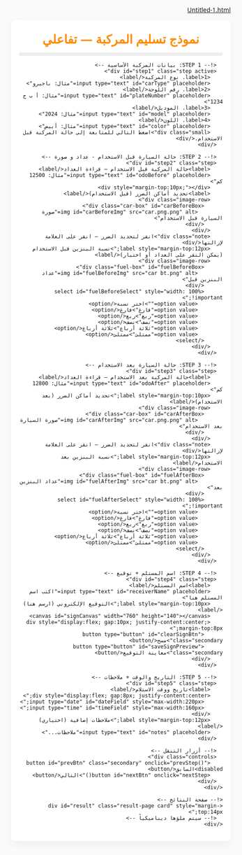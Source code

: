 [Untitled-1.html](https://github.com/user-attachments/files/23152243/Untitled-1.html)
<!DOCTYPE html>
<html lang="ar" dir="rtl">
<head>
  <meta charset="utf-8" />
  <meta name="viewport" content="width=device-width,initial-scale=1" />
  <title>نموذج تسليم المركبة - تفاعلي</title>
  <link rel="stylesheet" href="style.css?v=3">


  <style>
    td {
  text-align: center;
  vertical-align: middle;
  padding: 6px 8px;
}

td input,
td textarea,
td select,
td img,
td span {
  display: inline-block;
  width: auto;
  max-width: 100%;
  text-align: center;
  vertical-align: middle;
  margin: 0 auto;
}

   /*------------------------------
  إعدادات أساسية للصفحة
------------------------------*/
:root {
  --accent: #ff8c00;
  --muted: #666;
  --card: #fff;
}

html, body {
  height: 100%;
  overflow-x: hidden;
  overflow-y: auto;
  background: #fafafa;
  color: #111;
  direction: rtl;
  font-family: "Segoe UI", Tahoma, Arial, sans-serif;
  margin: 16px;
}

/*------------------------------
  الحاوية العامة
------------------------------*/
.container {
  max-width: 980px;
  margin: 0 auto;
}

.card {
  background: var(--card);
  padding: 18px;
  border-radius: 10px;
  box-shadow: 0 6px 18px rgba(0,0,0,0.05);
}

/*------------------------------
  العناوين والنصوص
------------------------------*/
h1 {
  color: var(--accent);
  text-align: center;
  margin: 6px 0 12px;
}

label {
  display: block;
  text-align: right;
  margin: 8px 0;
  font-weight: 600;
}

/*------------------------------
  الحقول النصية والإدخالات
------------------------------*/
input[type="text"],
input[type="number"],
input[type="date"],
input[type="time"],
textarea,
select {
  width: 100%;
  padding: 8px 10px;
  border-radius: 6px;
  border: 1px solid #ccc;
  box-sizing: border-box;
  text-align: center;
  font-size: 14px;
  font-family: inherit;
  line-height: 1.6;
}

/*------------------------------
  تنسيق الخلايا في الجدول
------------------------------*/
table {
  width: 100%;
  border-collapse: collapse;
  margin-bottom: 18px;
}

th, td {
  border: 1px solid #000;
  padding: 8px;
  vertical-align: middle;
  text-align: center;
}

th {
  background: #f1f1f1;
  font-weight: bold;
}

.section-title {
  background: #f8f8f8;
  font-weight: bold;
  text-align: center;
  font-size: 16px;
}

/*------------------------------
  الأزرار والتحكم
------------------------------*/
.controls {
  display: flex;
  gap: 10px;
  justify-content: center;
  margin-top: 16px;
}

button {
  background: var(--accent);
  color: #fff;
  border: none;
  padding: 10px 18px;
  border-radius: 8px;
  cursor: pointer;
  transition: background 0.2s;
}

button:hover {
  background: #e07000;
}

button.secondary {
  background: #eee;
  color: #222;
}

.print-btn {
  background: #2b7cff;
}

/*------------------------------
  الصور والرسوم
------------------------------*/
.image-row {
  display: flex;
  gap: 18px;
  justify-content: center;
  flex-wrap: wrap;
  margin-top: 12px;
}
/* Make car/fuel boxes responsive and horizontally centered */
.car-box,
.fuel-box {
  width: 100%;
  max-width: 520px;      /* keep original max size */
  margin: 0 auto;        /* center inside parent */
  box-sizing: border-box;
}

/* Ensure images behave as block-level, scale and centered */
.car-box img,
.fuel-box img,
.result-page .car-container img,
.result-page .fuel-container img {
  display: block;
  width: 100%;
  height: auto;
  margin: 0 auto;
}

/* Result page: container should be block and positioned relative for markers */
.result-page .car-container,
.result-page .fuel-container {
  display: block;
  max-width: 520px;
  margin: 0 auto;
  position: relative; /* so .marker absolute positions are relative to this box */
}

/* Marker tweaks (keeps the red dot visually centered on its coordinates) */
.marker {
  position: absolute;
  width: 18px;
  height: 18px;
  border-radius: 50%;
  background: rgba(255, 0, 0, 0.85);
  border: 2px solid #800;
  transform: translate(-50%, -50%); /* center the dot on the coordinates */
  cursor: pointer;
  pointer-events: auto;
}

/* Optional: ensure text-align center on table cells (if removal happened) */
table td, table th {
  text-align: center;
}
/*------------------------------
  الصفحة النهائية (نتائج)
------------------------------*/
.result-page {
  display: none;
  margin-top: 10px;
  width: 100%;
  max-width: 100%;
  overflow-x: auto;
  overflow-y: visible;
  background: #fff;
  padding: 20px;
  border-radius: 12px;
  box-shadow: 0 8px 25px rgba(0,0,0,0.1);
}

/*------------------------------
  عناصر إضافية
------------------------------*/
.progress {
  height: 8px;
  background: #eee;
  border-radius: 6px;
  overflow: hidden;
  margin-bottom: 12px;
}

.progress > div {
  height: 100%;
  background: linear-gradient(90deg, var(--accent), #e07000);
  width: 0%;
}

.small {
  font-size: 13px;
  color: var(--muted);
  text-align: center;
  margin-top: 6px;
}

.name {
  color: #0040ff;
  font-weight: 700;
}

.note {
  color: #555;
  font-size: 14px;
  text-align: center;
  margin-top: 6px;
}

.actions-result {
  display: flex;
  gap: 10px;
  justify-content: center;
  margin-top: 12px;
}

/*------------------------------
  مؤثرات الانتقال
------------------------------*/
.step {
  display: none;
}

.step.active {
  display: block;
  animation: fade 0.25s ease-in-out;
}

@keyframes fade {
  from { opacity: 0; }
  to { opacity: 1; }
}
</style>
</head>
<body>

<style>
  .terms-popup {
    position: fixed;
    top: 0;
    left: 0;
    width: 100%;
    height: 100%;
    background: rgba(0, 0, 0, 0.7);
    display: none;
    justify-content: center;
    align-items: center;
  }

  .popup-content {
    background: white;
    padding: 20px;
    border-radius: 8px;
    width: 80%;
    max-width: 600px;
    text-align: center;
    box-shadow: 0px 0px 10px rgba(0,0,0,0.5);
  }

  #acceptTermsBtn {
    background: #ff8c00;
    color: white;
    padding: 10px 20px;
    border: none;
    border-radius: 8px;
    cursor: pointer;
    margin-top: 15px;
  }

  #acceptTermsBtn:hover {
    background: #e07000;
  }
</style>

  <div class="container">
    <div class="card">
      <h1>نموذج تسليم المركبة — تفاعلي</h1><div class="progress"><div id="prog" style="width:0%">
      <div style="display:flex; align-items:center; justify-content:center; gap:10px; margin:20px 0;">
  <img src="1.g.jpg" alt="شعار وزارة الثقافة" style="height:50px;">
      </div></div>
  <h1 style="margin:0;">نموذج تسليم المركبة</h1>
</div>

<style>
  /* ✅ تنسيق عام للجدول داخل صفحة النتيجة */
  .result-page {
    overflow-x: auto; /* يسمح بالتمرير الأفقي في حال كان الجدول عريض */
  }

  .result-page table {
    width: 150%;             /* 👈 يمكنك تغييرها إلى 100% أو 80% حسب رغبتك */
    margin: 5-px auto;      /* توسيط الجدول في الصفحة */
    border-collapse: collapse;
    font-size: 14px;
    border: 1px solid #000;
  }

  .result-page th, 
  .result-page td {
    border: 1px solid #000;
    padding: 8px 10px;
    text-align: center;
  }

@media print {
  table {
    page-break-inside: avoid;
  }
  td, th {
    padding: 4px 6px;
  }
}

    
  
</style>
      <!-- STEP 1: بيانات المركبة الأساسية -->
      <div id="step1" class="step active">
        <label>1. نوع المركبة</label>
        <input type="text" id="carType" placeholder="مثال: باجيرو">
        <label>2. رقم اللوحة</label>
        <input type="text" id="plateNumber" placeholder="مثال: أ ب ج 1234">
        <label>3. الموديل</label>
        <input type="text" id="model" placeholder="مثال: 2024">
        <label>4. اللون</label>
        <input type="text" id="color" placeholder="مثال: أبيض">
        <div class="small">اضغط التالي للمتابعة إلى حالة المركبة قبل الاستخدام.</div>
      </div>

      <!-- STEP 2: حالة السيارة قبل الاستخدام - عداد و صورة -->
      <div id="step2" class="step">
        <label>حالة المركبة قبل الاستخدام — قراءة العداد</label>
        <input type="text" id="odoBefore" placeholder="مثال: 12500 كم">
        <div style="margin-top:10px;"></div>
        <label>تحديد أماكن الضرر (قبل الاستخدام)</label>
        <div class="image-row">
          <div class="car-box" id="carBeforeBox">
            <img id="carBeforeImg" src="car.png.png" alt="صورة السيارة قبل الاستخدام">
          </div>
        </div>
        <div class="note">انقر لتحديد الضرر — انقر على العلامة لإزالتها</div>
        <label style="margin-top:12px;">نسبة البنزين قبل الاستخدام (يمكن النقر على العداد أو اختيار)</label>
        <div class="image-row">
          <div class="fuel-box" id="fuelBeforeBox">
            <img id="fuelBeforeImg" src="car bt.png" alt="عداد البنزين قبل">
          </div>
          <select id="fuelBeforeSelect" style="width: 100% !important;">
            <option value="">اختر نسبة</option>
            <option value="فارغ">فارغ</option>
            <option value="ربع">ربع</option>
            <option value="نصف">نصف</option>
            <option value="ثلاثة أرباع">ثلاثة أرباع</option>
            <option value="ممتلئ">ممتلئ</option>
          </select>
        </div>
      </div>

      <!-- STEP 3: حالة السيارة بعد الاستخدام -->
      <div id="step3" class="step">
        <label>حالة المركبة بعد الاستخدام — قراءة العداد</label>
        <input type="text" id="odoAfter" placeholder="مثال: 12800 كم">
        <label style="margin-top:10px;">تحديد أماكن الضرر (بعد الاستخدام)</label>
        <div class="image-row">
          <div class="car-box" id="carAfterBox">
            <img id="carAfterImg" src="car.png.png" alt="صورة السيارة بعد الاستخدام">
          </div>
        </div>
        <div class="note">انقر لتحديد الضرر — انقر على العلامة لإزالتها</div>
        <label style="margin-top:12px;">نسبة البنزين بعد الاستخدام</label>
        <div class="image-row">
          <div class="fuel-box" id="fuelAfterBox">
            <img id="fuelAfterImg" src="car bt.png" alt="عداد البنزين بعد">
          </div>
          <select id="fuelAfterSelect" style="width: 100% !important;">
            <option value="">اختر نسبة</option>
            <option value="فارغ">فارغ</option>
            <option value="ربع">ربع</option>
            <option value="نصف">نصف</option>
            <option value="ثلاثة أرباع">ثلاثة أرباع</option>
            <option value="ممتلئ">ممتلئ</option>
          </select>
        </div>
      </div>

      <!-- STEP 4: اسم المستلم + توقيع -->
      <div id="step4" class="step">
        <label>اسم المستلم</label>
        <input type="text" id="receiverName" placeholder="اكتب اسم المستلم هنا">
        <label style="margin-top:10px;">التوقيع الإلكتروني (ارسم هنا)</label>
        <canvas id="signCanvas" width="760" height="140"></canvas>
        <div style="display:flex; gap:10px; justify-content:center; margin-top:8px;">
          <button type="button" id="clearSignBtn" class="secondary">مسح</button>
          <button type="button" id="saveSignPreview" class="secondary">معاينة التوقيع</button>
        </div>
      </div>

      <!-- STEP 5: التاريخ والوقت + ملاحظات -->
      <div id="step5" class="step">
        <label>تاريخ ووقت الاستلام</label>
        <div style="display:flex; gap:8px; justify-content:center;">
          <input type="date" id="dateField" style="max-width:220px;">
          <input type="time" id="timeField" style="max-width:160px;">
        </div>
        <label style="margin-top:12px;">ملاحظات إضافية (اختياري)</label>
        <input type="text" id="notes" placeholder="ملاحظات...">
      </div>

      <!-- أزرار التنقل -->
      <div class="controls">
        <button id="prevBtn" class="secondary" onclick="prevStep()" disabled>السابق</button>
        <button id="nextBtn" onclick="nextStep()">التالي</button>
      </div>
    </div>

    <!-- صفحة النتائج -->
    <div id="result" class="result-page card" style="margin-top:14px;">
      <!-- سيتم ملؤها ديناميكياً -->
    </div>
  </div>
<script src="https://cdnjs.cloudflare.com/ajax/libs/html2canvas/1.4.1/html2canvas.min.js"></script>
<script src="https://cdnjs.cloudflare.com/ajax/libs/jspdf/2.5.1/jspdf.umd.min.js"></script>
<script>
/* ====== إدارة الخطوات وبروجرس ====== */
const steps = ['step1','step2','step3','step4','step5'];
let cur = 0;
const progEl = document.getElementById('prog');
function updateUI(){
  steps.forEach((id,i)=>{
    document.getElementById(id).classList.toggle('active', i===cur);
  });
  document.getElementById('prevBtn').disabled = cur===0;
  document.getElementById('nextBtn').textContent = (cur === steps.length-1) ? 'عرض النتيجة' : 'التالي';
  progEl.style.width = `${Math.round(((cur+1)/steps.length)*100)}%`;
}
function nextStep(){
  // تحقق بسيط لكل خطوة
  if(cur===0){
    // لا نلزم الحقول لكن نفعل مثال: نوع المركبة واسم المستلم لاحقاً
  }
  if(cur < steps.length-1){ cur++; updateUI(); return; }
  // خطوة الاخيرة -> عرض النتيجة
  renderResult();
}
function prevStep(){ if(cur>0){ cur--; updateUI(); } }
updateUI();

/* ====== وظائف وضع العلامات على الصور (نسبة كإحداثيات نسبية) ====== */
function enableMarking(boxId, storeArray){
  const box = document.getElementById(boxId);
  const img = box.querySelector('img');
  const marks = [];
  box.addEventListener('click', function(e){
    if(e.target.classList.contains('marker')) return;
    const rect = img.getBoundingClientRect();
    const x = (e.clientX - rect.left)/rect.width*100;
    const y = (e.clientY - rect.top)/rect.height*100;
    const m = document.createElement('div');
    m.className = 'marker';
    m.style.left = x + '%';
    m.style.top = y + '%';
    m.title = 'انقر لإزالة';
    m.addEventListener('click', function(ev){
      ev.stopPropagation();
      const idx = marks.indexOf(markObj);
      if(idx>=0) marks.splice(idx,1);
      m.remove();
    });
    const markObj = {x: parseFloat(x.toFixed(2)), y: parseFloat(y.toFixed(2))};
    marks.push(markObj);
    box.appendChild(m);
  });
  // expose getter
  return ()=>marks.slice();
}
const getCarBeforeMarks = enableMarking('carBeforeBox');
const getCarAfterMarks = enableMarking('carAfterBox');

/* ====== عداد البنزين: نسمح بالنقر أو الاختيار - نخزن كقيمة نصية + مؤشر مرئي ====== */
function enableFuel(boxId, selectId){
  const box = document.getElementById(boxId);
  const img = box.querySelector('img');
  const sel = document.getElementById(selectId);
  let value = '';
  box.addEventListener('click', function(e){
    const old = box.querySelector('.marker');
    if(old) old.remove();
    const rect = img.getBoundingClientRect();
    const cx = e.clientX - rect.left;
    const ratio = cx / rect.width;
    if(ratio < .15) value = 'فارغ';
    else if(ratio < .35) value = 'ربع';
    else if(ratio < .65) value = 'نصف';
    else if(ratio < .9) value = 'ثلاثة أرباع';
    else value = 'ممتلئ';
    const m = document.createElement('div'); m.className='marker';
    m.style.left = (ratio*100) + '%'; m.style.top = '50%';
    box.appendChild(m);
    sel.value = ''; // افصل الاختيار عن اللقطة
  });
  sel.addEventListener('change', function(){ value = sel.value; // رسم مؤشر تقريبي
    const old = box.querySelector('.marker'); if(old) old.remove();
    if(!value) return;
    const m = document.createElement('div'); m.className='marker';
    let xp = 10;
    if(value==='فارغ') xp=5;
    if(value==='ربع') xp=25;
    if(value==='نصف') xp=50;
    if(value==='ثلاثة أرباع') xp=75;
    if(value==='ممتلئ') xp=95;
    m.style.left = xp + '%'; m.style.top='50%';
    box.appendChild(m);
  });
  return ()=>value;
}
const getFuelBefore = enableFuel('fuelBeforeBox','fuelBeforeSelect');
const getFuelAfter = enableFuel('fuelAfterBox','fuelAfterSelect');

/* ====== لوحة التوقيع (canvas) ====== */
const signCanvas = document.getElementById('signCanvas');
const sctx = signCanvas.getContext('2d');
let drawing=false, lastX=0, lastY=0;
function getPos(e){
  const r = signCanvas.getBoundingClientRect();
  if(e.touches && e.touches[0]) return {x: e.touches[0].clientX - r.left, y: e.touches[0].clientY - r.top};
  return {x: e.clientX - r.left, y: e.clientY - r.top};
}
function start(e){ drawing=true; const p=getPos(e); lastX=p.x; lastY=p.y; sctx.beginPath(); sctx.moveTo(lastX,lastY); e.preventDefault(); }
function move(e){ if(!drawing) return; const p=getPos(e); sctx.lineTo(p.x,p.y); sctx.strokeStyle='#000'; sctx.lineWidth=2.6; sctx.lineCap='round'; sctx.stroke(); lastX=p.x; lastY=p.y; e.preventDefault(); }
function end(e){ drawing=false; e.preventDefault(); }
signCanvas.addEventListener('mousedown', start); signCanvas.addEventListener('mousemove', move); signCanvas.addEventListener('mouseup', end); signCanvas.addEventListener('mouseleave', end);
signCanvas.addEventListener('touchstart', start, {passive:false}); signCanvas.addEventListener('touchmove', move, {passive:false}); signCanvas.addEventListener('touchend', end);
document.getElementById('clearSignBtn').addEventListener('click', ()=> sctx.clearRect(0,0,signCanvas.width,signCanvas.height));
document.getElementById('saveSignPreview').addEventListener('click', ()=>{
  const w = window.open('','_blank'); w.document.write(`<img src="${signCanvas.toDataURL()}" style="max-width:100%;">`);
});

/* ====== توليد صفحة النتيجة بتنسيق الطلب ====== */
function renderResult(){
  // جمع البيانات
  const carType = document.getElementById('carType').value || '';
  const plate = document.getElementById('plateNumber').value || '';
  const model = document.getElementById('model').value || '';
  const color = document.getElementById('color').value || '';
  const odoBefore = document.getElementById('odoBefore').value || '';
  const odoAfter = document.getElementById('odoAfter').value || '';
  const carBeforeMarks = getCarBeforeMarks();
  const carAfterMarks = getCarAfterMarks();
  const fuelBeforeVal = getFuelBefore() || document.getElementById('fuelBeforeSelect').value || '';
  const fuelAfterVal = getFuelAfter() || document.getElementById('fuelAfterSelect').value || '';
  const receiver = document.getElementById('receiverName').value || '';
  const dateVal = document.getElementById('dateField').value || (new Date()).toISOString().slice(0,10);
  const timeVal = document.getElementById('timeField').value || (new Date()).toTimeString().slice(0,5);
  const notes = document.getElementById('notes').value || '';
  const signData = signCanvas.toDataURL();

  // نسخ HTML للنتيجة وفق تنسيقك المطلوب:
  const resultDiv = document.getElementById('result');
  resultDiv.innerHTML = `
  <style>
    table {
      width: 100%;
      border-collapse: collapse;
      font-size: 12px;
    }
    th, td {
      padding: 4px 6px;
      text-align: center;
      vertical-align: middle;
    }
    #resSignCell img {
      max-width: 120px;
      height: auto;
      border: 1px solid #ccc;
      border-radius: 6px;
    }
    input[type="text"], input[type="date"], input[type="time"] {
      font-size: 12px;
      padding: 2px 4px;
    }
    h5 {
      font-size: 16px;
    }
    .car-container img, .fuel-container img {
      max-height: 80px;
    }
    .signature-table {
      page-break-inside: avoid;
    }
  </style>
<div style="display:flex; align-items:center; justify-content:space-between; width:100%; direction:rtl; margin:20px 0;">
  <!-- الشعار في أقصى اليمين -->
  <img src="1.g.jpg" alt="شعار وزارة الثقافة" style="height:50px;">

  <!-- كلمة في المنتصف -->
  <h2 style="color:var(--accent); text-align:center; flex:1; margin:0;">تسليم داخلي</h2>

  <!-- عنصر فارغ على الجهة المقابلة للشعار للحفاظ على التمركز -->
  <div style="width:50px;"></div>
</div>
<h5 style="color:var(--accent); text-align:center; flex:1; margin:0;">رقم تسلسلي\\\</h5>
<table>
        <th style="width:25%;">نوع السيارة</th>
        <td style="width:25%;"><input type="text" id="resCarType" value="${escapeHtml(carType)}"></td>
        <th style="width:25%;">رقم اللوحة</th>
        <td style="width:25%;"><input type="text" id="resPlate" value="${escapeHtml(plate)}"></td>
    </table>

    <table>
      <tr>
        <th class="section-title">حالة السيارة قبل الاستخدام</th>
        <th class="section-title">حالة السيارة بعد الاستخدام</th>
      </tr>
      <tr>
        <td>قراءة العداد: <input type="text" id="resOdoBefore" value="${escapeHtml(odoBefore)}"></td>
        <td>قراءة العداد: <input type="text" id="resOdoAfter" value="${escapeHtml(odoAfter)}"></td>
      </tr>
      <tr>
        <td>
          <div class="car-container" id="resCarBeforeBox" style="display:inline-block; border:1px solid #ccc; border-radius:8px; overflow:hidden;">
            <img id="resCarBeforeImg" src="car.png.png" alt="صورة السيارة قبل الاستخدام">
          </div>
          <div class="note">مواقع الضرر قبل الاستخدام</div>
        </td>
        <td>
          <div class="car-container" id="resCarAfterBox" style="display:inline-block; border:1px solid #ccc; border-radius:8px; overflow:hidden;">
            <img id="resCarAfterImg" src="car.png.png" alt="صورة السيارة بعد الاستخدام">
          </div>
          <div class="note">مواقع الضرر بعد الاستخدام</div>
        </td>
      </tr>

      <tr>
        <td>
          <div class="fuel-container" id="resFuelBeforeBox" style="display:inline-block; border:1px solid #ccc; border-radius:8px; overflow:hidden;">
            <img src="car bt.png" alt="عداد البنزين قبل" class="fuel">
          </div>
          <div class="note">نسبة البنزين: <strong id="resFuelBeforeText">${escapeHtml(fuelBeforeVal)}</strong></div>
        </td>
        <td>
          <div class="fuel-container" id="resFuelAfterBox" style="display:inline-block; border:1px solid #ccc; border-radius:8px; overflow:hidden;">
            <img src="car bt.png" alt="عداد البنزين بعد" class="fuel">
          </div>
          <div class="note">نسبة البنزين: <strong id="resFuelAfterText">${escapeHtml(fuelAfterVal)}</strong></div>
        </td>
      </tr>

      <tr>
        <td>اسم المستلم: <input type="text" id="resReceiver" value="${escapeHtml(receiver)}"></td>
        <td>اسم صاحب الصلاحية: <span class="name">جمال محمد عبده حكمي</span></td>
      </tr>

      <tr>
        <td>
          <div class="datetime-cell" style="display:flex; justify-content:space-around; gap:8px; align-items:center;">
            <label>تاريخ الاستلام:</label>
            <input type="date" id="resDate" value="${escapeHtml(dateVal)}">
            <input type="time" id="resTime" value="${escapeHtml(timeVal)}">
          </div>
        </td>
        <td>
          <div class="datetime-cell" style="display:flex; justify-content:space-around; gap:8px; align-items:center;">
            <label>تاريخ التسليم:</label>
            <input type="date" id="resReturnDate" value="${escapeHtml(dateVal)}">
            <input type="time" id="resReturnTime" value="${escapeHtml(timeVal)}">
          </div>
        </td>
      </tr>

      <tr><td style="direction: rtl; text-align: right;">
  <span class="signature1" style="margin-left:10px;">التوقيع:</span>
  <img id="resSignImg" src="${signData}" alt="التوقيع" style="max-width:200px; border:1px solid #ccc; border-radius:6px;">
</td>

        <td style="text-align: right;">
  <span class="signature2">التوقيع:</span>


      </tr>
    </table>

    

    <table>
      <tr><th>إقرار استلام</th></tr>
      <tr><td>
        <div class="declaration-box">
          أقر بأنني المذكور أعلاه استلمت السيارة المذكورة أعلاه والعائد ملكيتها لوزارة الثقافة وأتعهد بأن احافظ على تطبيق واحترام أنظمة السير المرورية وإن أقوم بالصيانة الدورية وإصلاح الأعطال التي بها وذلك بالتنسيق مع 
          إدارة الخدمات المشتركة بالوزارة وتسليمها بحالة جيدة حين طلبها وتطبيق جميع التعليمات الخاصة باستخدام السيارة  </div>
      </td></tr>
      <tr><th>تفويض المركبة</th></tr>
      <tr><td>
        <div class="declaration-box">
        إلى من يهمه الامر:<br>فوضنا المذكور اعلاه بقيادة المركبة المذكورة أعلاه والعائد ملكيتها لوزارة الثقافة , داخل المملكة العربية السعودية </div>
      </td></tr>
      <tr><th> المهامات أو الزيارات الرسمية</th></tr>
      <tr><td><div class="declaration-box">أستقبال الوفود والزيارات الرسميه لإمارة المنطقة + أمانه المنطقة + البلديات والمحافظات +زيارات مواقع أثريه +زيارة جزر فرسان زغيرها </div></td></tr>
    </table>

    <table>
      <tr>
        <th class="section-title" colspan="2">التوقيع عند الاستلام</th>
        <th class="section-title" colspan="2">التوقيع عند التسليم</th>
      </tr>
      <tr>
        <th>اسم المستلم</th><th>التوقيع</th><th>اسم المستلم</th><th>التوقيع</th>
      </tr>
      <tr>
        <td><input type="text" placeholder="اكتب الاسم هنا" style="width:95%; text-align:center;" value="${escapeHtml(receiver)}"></td>
        <td id="resSignCell"><img id="resSignImg" src="${signData}" alt="التوقيع" style="max-width:200px; border:1px solid #ccc; border-radius:6px;"></td>
        <td><input type="text" placeholder="اكتب الاسم هنا" style="width:95%; text-align:center;" value="${escapeHtml(receiver)}"></td>
        <td id="resSignCell"><img id="resSignImg" src="${signData}" alt="التوقيع" style="max-width:200px; border:1px solid #ccc; border-radius:6px;"></td>
      </tr>
      <tr>
        <th>صاحب الصلاحية</th><th>التوقيع</th><th>صاحب الصلاحية</th><th>التوقيع</th>
      </tr>
      <tr>
        <td><span class="name">جمال محمد عبده حكمي</span></td><td></td><td><span class="name">جمال محمد عبده حكمي</span></td><td></td>
      </tr>
    </table>
   <br>
   <br>
   
   <div style="display:flex; align-items:center; justify-content:flex-start; gap:10px; margin:20px 0; direction:rtl;">
  <img src="1.g.jpg" alt="شعار وزارة الثقافة" style="height:50px; margin-right:0;"></div>
    <h2 style="color:var(--accent); text-align:center; margin-top:18px;">تعهد استخدام</h2>
    <div style="text-align:right; line-height:1.8; font-size:15px; margin:0 20px;">
    <br>
    
      <p>يتعهد المستخدم بما يلي بشأن استخدام سيارة الجهة:</p>
      <ol style="padding-right:25px;">
      
        <li>لا يسمح بقيادة السيارات لأي شخص لا يحمل رخصة قيادة سارية المفعول أو دون سن <strong>(21)وعلى ان يكون سائقي السيارات أحد مسئولي الوزارة او تحت كفالة الوزارة </strong> ...</li>
        <br>
        <li>استخدام السيارة فقط للمهام الرسميه داخل وقت العمل أو خارجة , والالتزام بايقاف السيارة في موقع الوزارة أو الفرع بعد الانتهاء من المهمة مباشرة , وتسليم السيارة للفرع أو المكتب خلال الإجازات السنويه او الرسميه </li>
        <br>
        <li>عدم التدخين داخل السيارة والمحافظة على نظافة السيارة من الداخل والخارج وعدم ازالة شعار الوزارة الرسمي من هيكل السيارة , وعدم التعديل او الإضافة على المركبة من تظليل او تغير لشكل السيارة الداخلي أو الخارجي</li>
        <br>
        <li>الالتزام بالصيانه الدورية بمسافة (5000) كم تلافيا لوقوع تلف بالسيارة المستخدمة أو البديلة , وسيتم تحميل المستلم كافة تكاليف إصلاح التلف في حال عدم الالتزام بالصيانه الدورية , بالاضافة الى اتخاد الإجراءت المناسبة التي تراها الإدارة المعنية </li>
        <br>
        <li>لايحق لمستلم المركبة حال وقوع حادث او عطل بمحركاتها ان يتم اصلاحها من قبله مباشرة او التنازل عن الطرف الاخر دون تنسيق إدارة الخدمات المشتركة بالوزارة </li>
        <br>
        <li>التزام مستلم السيارة باشعار ادارة الخدمات المشتركة بالوزارة فوراً بشكل رسمي عن أي حادث  أو سرقة أو تلف  تتعرض له السيارة أو  أي استفسار من إدارة الخدمات المشركة بشأن اسم مستخدم السيارة في اي وقت من الاوقات , وان يلتزم بتأمين المستندات التاليه في حال وقوع حادث (تقرير المرور او نجم -ورقة الاصلاح ) كذالك ارفاق نموذج الحوادث</li>
        <br>
        <li>يجب الالتزام بتعليمات وضوابط السير المرورية وفي حال عدم التقيد بها يتحمل الغرامات التي قد تفرضها الجهات الحكومية المختصة لأي سبب كان على المستلم او على أي من سائقيه بما في ذلك كل مايترتب أو يعود الى الغرامات التي تقع على السيارة </li>
        <br>
        <li>لايحق للمسئول او مرجعة الاداري استثناء اي شرط من الشروط السابقة مهما كانت الاسباب</li>
        <br>
        <li>يتحمل المسئول المخالف لهذا الشرو سحب المركبة منه لمدة شهر لأول مره ولمدة شهرين في المره الثانيه والسحب لمدة سته اشهر للمرة الثالثة مع تحمل المسئول القيام بواجباته ومسئوليات العمل بمركبته الخاصة خلال فترة السحب لعدم الالتزام بالمحافظة على المركبة المسلمة له </li>
        <br>
        <li>أقر بالاطلاع والتقيد بكافة الشروط الواردة في هذا التعهد.</li>
      </ol>
    </div>
</tr>



    <table>
      <tr style="background:#f1f1f1; font-weight:bold; text-align:center;">
        <th>نوع السيارة</th><th>اللوحة</th><th>الموديل</th><th>اللون</th><th>الحالة</th>
      </tr>
    
  
      <tr style="text-align:center;">
        <td><input type="text" value="${escapeHtml(carType)}" style="width:95%; text-align:center;"></td>
        <td><input type="text" value="${escapeHtml(plate)}" style="width:95%; text-align:center;"></td>
        <td><input type="text" value="${escapeHtml(model)}" style="width:95%; text-align:center;"></td>
        <td><input type="text" value="${escapeHtml(color)}" style="width:95%; text-align:center;"></td>
        <td>مستخدمة</td>
      </tr>
    </table>
<tr>
        <th></th><th></th><th>اسم المستلم</th><th></th>
      </tr>
      <tr>
        <td><input type="text" placeholder="اكتب الاسم هنا" style="width:95%; text-align:center;" value="${escapeHtml(receiver)}"></td>
        <td id="resSignCell"><img id="resSignImg" src="${signData}" alt="التوقيع" style="max-width:200px; border:1px solid #ccc; border-radius:6px;"></td>
        <td><span class="name">الجهه هيئة التراث</span></td>
        <td></td>
      </tr> <div class="datetime-cell" style="display:flex; justify-content:space-around; gap:8px; align-items:center;">
            <label>تاريخ التسليم:</label>
            <input type="date" id="resReturnDate" value="${escapeHtml(dateVal)}">
            <input type="time" id="resReturnTime" value="${escapeHtml(timeVal)}">
          </div>
<p style="text-align:right; font-size:15px;">للاستفسار: <a href="tel:0545105222" style="color:blue; text-decoration:none;">(0545105222)</a></p>
    
    <div class="actions-result">
      <button type="button" class="print-btn print">تحميل الملف كـ PDF</button>
    </div>
  `;

  // إظهار الصفحة وإخفاء المدخلات
  document.querySelector('.card').style.display='none';
  resultDiv.style.display='block';

  // ... داخل دالة renderResult() ...

  // إظهار الصفحة وإخفاء المدخلات
  document.querySelector('.card').style.display='none';
  resultDiv.style.display='block';

  // بعد وضع HTML، أضف العلامات على الصور في الصفحة النهائية
  // علامات قبل
  setTimeout(()=>{ // انتظر تحميل الصور
    placeMarkersOnResult('resCarBeforeBox','resCarBeforeImg', carBeforeMarks);
    placeMarkersOnResult('resCarAfterBox','resCarAfterImg', carAfterMarks);
    
    // **>>>>> إضافة استدعاء رسم علامات البنزين هنا <<<<<**
    placeFuelMarkerOnResult('resFuelBeforeBox', fuelBeforeVal);
    placeFuelMarkerOnResult('resFuelAfterBox', fuelAfterVal);
    
  },100);

}
// ...

/* ضع علامات فوق الصور في صفحة النتائج من الإحداثيات النسبية */
function placeMarkersOnResult(containerId, imgId, marks) {
  const cont = document.getElementById(containerId);
  const img = document.getElementById(imgId);
  if (!cont || !img) return;

  // تأكد أن الصورة والصندوق مضبوطان ليتم رسم العلامات بدقة
  cont.style.position = 'relative';
  img.style.display = 'block';
  img.style.width = '100%';
  img.style.height = 'auto';

  // وظيفة رسم العلامات نفسها
  const drawMarks = () => {
    // إزالة العلامات القديمة
    const olds = cont.querySelectorAll('.marker');
    olds.forEach(o => o.remove());

    // رسم العلامات في مكانها النسبي الصحيح
    marks.forEach(pt => {
      const m = document.createElement('div');
      m.className = 'marker';
      m.style.position = 'absolute';
      m.style.left = pt.x + '%';
      m.style.top = pt.y + '%';
      cont.appendChild(m);
    });
  };

  // إذا كانت الصورة جاهزة (محملة مسبقًا)، ارسم فورًا
  if (img.complete) {
    drawMarks();
  } else {
    // وإلا انتظر تحميلها أولًا
    img.onload = drawMarks;
  }
}

/* مساعدة لتعقيم النص عند وضعه داخل value/HTML */
function escapeHtml(s){
  if(!s) return '';
  return String(s).replaceAll('&','&amp;').replaceAll('<','&lt;').replaceAll('>','&gt;').replaceAll('"','&quot;').replaceAll("'",'&#39;');
}

/* زر العودة والطباعة وإعادة تعبئة النموذج */
/* ✅ كود جديد: استخدام jsPDF لحفظ الملف مباشرة كـ PDF */
document.addEventListener('click', function(e){
    if(e.target.matches('.print-btn') || e.target.matches('button.print')) {
        
        // 1. إخفاء الزر مؤقتاً قبل بدء عملية التحويل
        const printBtn = e.target;
        printBtn.style.display = 'none';

        // 2. تحديد العنصر المراد تحويله (صفحة النتيجة)
        const element = document.getElementById('result'); 

        // 3. خيارات التحويل (ملاحظة: للحصول على أفضل نتيجة، قد تحتاج لضبطها)
        const options = {
            scale: 0.9, // تصغير لتناسب الصفحة
            useCORS: true,
            allowTaint: true,
            scrollY: 0,
            windowWidth: document.getElementById('result').scrollWidth
        };

        // 4. استخدام html2canvas لإنشاء صورة من محتوى HTML
        html2canvas(element, options).then((canvas) => {
            const imgData = canvas.toDataURL('image/png');
            const { jsPDF } = window.jspdf;
            const pdf = new jsPDF('p', 'mm', 'a4'); // تهيئة ملف PDF جديد A4
            const imgWidth = 210; // عرض A4 بالـ mm
            const pageHeight = 295; // ارتفاع A4 بالـ mm
            const imgHeight = canvas.height * imgWidth / canvas.width;
            let heightLeft = imgHeight;
            let position = 0;

            // 5. إضافة الصورة إلى ملف PDF (مع التعامل مع الصفحات المتعددة)
            pdf.addImage(imgData, 'PNG', 0, position, imgWidth, imgHeight);
            heightLeft -= pageHeight;

            while (heightLeft >= 0) {
                position = heightLeft - imgHeight;
                pdf.addPage();
                pdf.addImage(imgData, 'PNG', 0, position, imgWidth, imgHeight);
                heightLeft -= pageHeight;
            }

            // 6. حفظ الملف باسم محدد
            pdf.save('نموذج-تسليم-مركبة.pdf');
            
            // 7. إعادة إظهار الزر بعد الانتهاء
            printBtn.style.display = 'flex'; // أو 'block' حسب التنسيق الأصلي
        });
    }
});
const markerBefore = document.getElementById('markerBefore');
  const fuelBeforeSelect = document.getElementById('fuelBeforeSelect');

  // تحريك العلامة حسب نسبة البنزين المختارة
  fuelBeforeSelect.addEventListener('change', function() {
    let position = '25%'; // فارغ
    if (fuelBeforeSelect.value === 'ربع') position = '50%';
    if (fuelBeforeSelect.value === 'نصف') position = '75%';
    if (fuelBeforeSelect.value === 'ثلاثة أرباع') position = '87.5%';
    if (fuelBeforeSelect.value === 'ممتلئ') position = '100%';

    markerBefore.style.left = position;
    markerBefore.setAttribute('title', fuelBeforeSelect.value);
  });
/* دالة لرسم علامة البنزين بناءً على القيمة النصية */
function placeFuelMarkerOnResult(containerId, value) {
  const cont = document.getElementById(containerId);
  if (!cont || !value) return;

  // تحديد الموضع الأفقي النسبي (نسبة مئوية) بناءً على القيمة النصية
  let xp = 0;
  if (value === 'فارغ') xp = 5;
  else if (value === 'ربع') xp = 25;
  else if (value === 'نصف') xp = 50;
  else if (value === 'ثلاثة أرباع') xp = 75;
  else if (value === 'ممتلئ') xp = 95;
  else return; // لا ترسم إذا كانت القيمة غير معروفة أو فارغة

  // إنشاء ورسم العلامة
  const m = document.createElement('div');
  m.className = 'marker'; // استخدم نفس تنسيق علامات الضرر
  m.style.position = 'absolute';
  m.style.left = xp + '%';
  m.style.top = '50%'; // منتصف الصورة عمودياً
  cont.style.position = 'relative'; // لضمان أن موضع العلامة absolute يعمل
  cont.appendChild(m);
}/* ملاحظة: هذه الصفحة تستخدم الصور المحلية: car.png.png و car bt.png */
</script>

</body>
</html>
